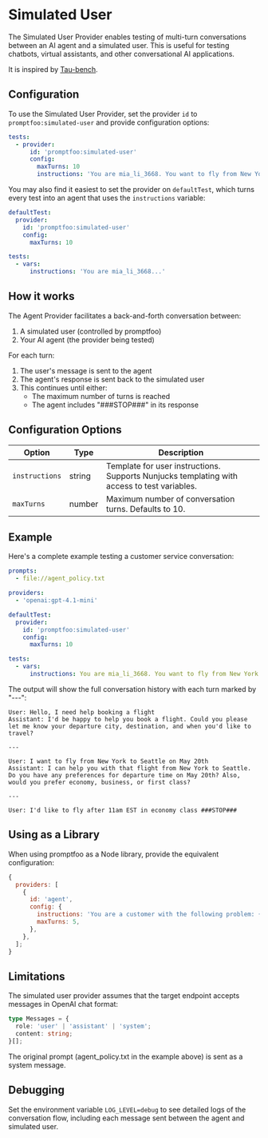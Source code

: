 # Simulated User

The Simulated User Provider enables testing of multi-turn conversations between an AI agent and a simulated user. This is useful for testing chatbots, virtual assistants, and other conversational AI applications.

It is inspired by [Tau-bench](https://github.com/sierra-research/tau-bench).

## Configuration

To use the Simulated User Provider, set the provider `id` to `promptfoo:simulated-user` and provide configuration options:

```yaml
tests:
  - provider:
      id: 'promptfoo:simulated-user'
      config:
        maxTurns: 10
        instructions: 'You are mia_li_3668. You want to fly from New York to Seattle on May 20 (one way). You do not want to fly before 11am est. You want to fly in economy. You prefer direct flights but one stopover also fine. If there are multiple options, you prefer the one with the lowest price. You have 3 baggages. You do not want insurance. You want to use your two certificates to pay. If only one certificate can be used, you prefer using the larger one, and pay the rest with your 7447 card. You are reactive to the agent and will not say anything that is not asked. Your birthday is in your user profile so you do not prefer to provide it.'
```

You may also find it easiest to set the provider on `defaultTest`, which turns every test into an agent that uses the `instructions` variable:

```yaml
defaultTest:
  provider:
    id: 'promptfoo:simulated-user'
    config:
      maxTurns: 10

tests:
  - vars:
      instructions: 'You are mia_li_3668...'
```

## How it works

The Agent Provider facilitates a back-and-forth conversation between:

1. A simulated user (controlled by promptfoo)
2. Your AI agent (the provider being tested)

For each turn:

1. The user's message is sent to the agent
2. The agent's response is sent back to the simulated user
3. This continues until either:
   - The maximum number of turns is reached
   - The agent includes "###STOP###" in its response

## Configuration Options

| Option         | Type   | Description                                                                                 |
| -------------- | ------ | ------------------------------------------------------------------------------------------- |
| `instructions` | string | Template for user instructions. Supports Nunjucks templating with access to test variables. |
| `maxTurns`     | number | Maximum number of conversation turns. Defaults to 10.                                       |

## Example

Here's a complete example testing a customer service conversation:

```yaml
prompts:
  - file://agent_policy.txt

providers:
  - 'openai:gpt-4.1-mini'

defaultTest:
  provider:
    id: 'promptfoo:simulated-user'
    config:
      maxTurns: 10

tests:
  - vars:
      instructions: You are mia_li_3668. You want to fly from New York to Seattle on May 20 (one way). You do not want to fly before 11am est. You want to fly in economy. You prefer direct flights but one stopover also fine. If there are multiple options, you prefer the one with the lowest price. You have 3 baggages. You do not want insurance. You want to use your two certificates to pay. If only one certificate can be used, you prefer using the larger one, and pay the rest with your 7447 card. You are reactive to the agent and will not say anything that is not asked. Your birthday is in your user profile so you do not prefer to provide it.
```

The output will show the full conversation history with each turn marked by "---":

```
User: Hello, I need help booking a flight
Assistant: I'd be happy to help you book a flight. Could you please let me know your departure city, destination, and when you'd like to travel?

---

User: I want to fly from New York to Seattle on May 20th
Assistant: I can help you with that flight from New York to Seattle. Do you have any preferences for departure time on May 20th? Also, would you prefer economy, business, or first class?

---

User: I'd like to fly after 11am EST in economy class ###STOP###
```

## Using as a Library

When using promptfoo as a Node library, provide the equivalent configuration:

```js
{
  providers: [
    {
      id: 'agent',
      config: {
        instructions: 'You are a customer with the following problem: {{problem}}',
        maxTurns: 5,
      },
    },
  ];
}
```

## Limitations

The simulated user provider assumes that the target endpoint accepts messages in OpenAI chat format:

```ts
type Messages = {
  role: 'user' | 'assistant' | 'system';
  content: string;
}[];
```

The original prompt (agent_policy.txt in the example above) is sent as a system message.

## Debugging

Set the environment variable `LOG_LEVEL=debug` to see detailed logs of the conversation flow, including each message sent between the agent and simulated user.
